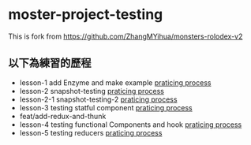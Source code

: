 # moster-project-testing
This is fork from https://github.com/ZhangMYihua/monsters-rolodex-v2  
## 以下為練習的歷程  
- lesson-1 add Enzyme and make example [praticing process](https://www.notion.so/281-Introduction-To-Enzyme-d80f861759d7438fb1982ca16e9e8801)
- lesson-2 snapshot-testing [praticing process](https://extreme-amethyst-885.notion.site/284-Snapshot-Testing-a3ff9bde30cf4bba847fd0c81c481856)
- lesson-2-1 snapshot-testing-2 [praticing process](https://extreme-amethyst-885.notion.site/285-Snapshot-Testing-Code-Coverage-17030b462aad456abd7b748e3b36e88b)
- lesson-3 testing statful component [praticing process](https://extreme-amethyst-885.notion.site/286-Testing-Stateful-Components-4db037ea6973421380787540a2fd4be2)
- feat/add-redux-and-thunk
- lesson-4 testing functional Components and hook [praticing process](https://extreme-amethyst-885.notion.site/296-Testing-Connected-Components-79b124b7c8644b8caf0c3afb444e4460)
- lesson-5 testing reducers [praticing process](https://extreme-amethyst-885.notion.site/298-Testing-Reducers-fec21a44291643969feafbb72ac74f7a)
